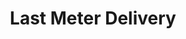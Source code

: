 ---
title: "Last Meter Delivery"
collection: projects
permalink: /projects/2018-08-last-meter-delivery
excerpt: "TODO: description"
---